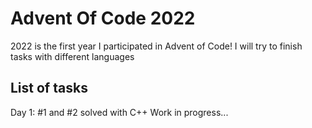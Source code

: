 # Advent Of Code 2022
2022 is the first year I participated in Advent of Code! I will try to finish tasks with different languages

## List of tasks
Day 1: #1 and #2 solved with C++
Work in progress...


